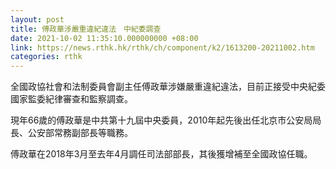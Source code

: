 ```yaml
---
layout: post
title: 傅政華涉嚴重違紀違法　中紀委調查
date: 2021-10-02 11:35:10.000000000 +08:00
link: https://news.rthk.hk/rthk/ch/component/k2/1613200-20211002.htm
categories: rthk
---
```


全國政協社會和法制委員會副主任傅政華涉嫌嚴重違紀違法，目前正接受中央紀委國家監委紀律審查和監察調查。

現年66歲的傅政華是中共第十九屆中央委員，2010年起先後出任北京市公安局局長、公安部常務副部長等職務。

傅政華在2018年3月至去年4月調任司法部部長，其後獲增補至全國政協任職。
